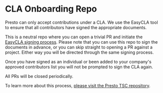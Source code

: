# CLA Onboarding Repo

Presto can only accept contributions under a CLA. We use the EasyCLA tool to ensure that all contributors have signed the appropriate documents.

This is a neutral repo where you can open a trivial PR and initiate the [EasyCLA signing process](https://github.com/prestodb/tsc/blob/master/CLA.md). Please note that you can use this repo to sign the documents in advance, or you can skip straight to opening a PR against a project. Either way you will be directed through the same signing process.

Once you have signed as an individual or been added to your company's approved contributors list you will not be prompted to sign the CLA again.

All PRs will be closed periodically.

To learn more about this process, [please visit the Presto TSC repository](https://github.com/prestodb/tsc/blob/master/CLA.md).
